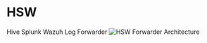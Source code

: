 # HSW
Hive Splunk Wazuh Log Forwarder 
![HSW Forwarder Architecture](https://github.com/user-attachments/assets/d05ab181-0200-4a9f-bd02-aa929e3ead79)
